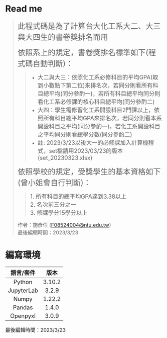 # Read me  
> <font size=5>此程式碼是為了計算台大化工系大二、大三與大四生的書卷獎排名而用</font> 
>   
> <font size=5> 依照系上的規定，書卷獎排名標準如下(程式碼自動判斷)：</font>   
>> * <font size=4> 大二與大三：依照化工系必修科目的平均GPA(取到小數點下第二位)來排名次，若同分則看所有科目總平均(同分參酌一)，若所有科目總平均同分則看化工系必修課的核心科目總平均(同分參酌二)</font>   
>> * <font size=4> 大四：學生需修習化工系開設科目2門課以上，依照所有科目總平均GPA來排名次，若同分則看本系開設科目之平均(同分參酌一)，若化工系開設科目之平均同分則看總學分數(同分參酌二)</font>   
>> * <font size=4> 註: 2023/3/23以後大一的必修課加入計算機程式，set檔請用2023/03/23的版本(set_20230323.xlsx)</font>   
>   
> <font size=5> 依照學校的規定，受獎學生的基本資格如下(曾小姐會自行判斷)：</font>  
>> <font size=4> 1. 所有科目的總平均GPA達到3.38以上</font>   
>> <font size=4> 2. 名次前三分之一</font>  
>> <font size=4> 3. 修課學分15學分以上</font>  
>     
> <font size=3> 作者：施彥任 (F08524004@ntu.edu.tw)</font>  
> <font size=3> 最後編輯時間：2023/3/23</font>  

# 編寫環境  

| <font size=4> 語言/套件 </font> | <font size=4> 版本 </font> |  
| :--------: | :--------: |  
| <font size=4> Python </font>  | <font size=4> 3.10.2 </font> |  
| <font size=4> JupyterLab </font>  | <font size=4> 3.2.9 </font> |  
| <font size=4> Numpy </font>  | <font size=4> 1.22.2 </font> |  
| <font size=4> Pandas </font>  | <font size=4> 1.4.0 </font> |  
| <font size=4> Openpyxl </font>  | <font size=4> 3.0.9 </font> |  

<font size=3> 最後編輯時間：2023/3/23</font>
